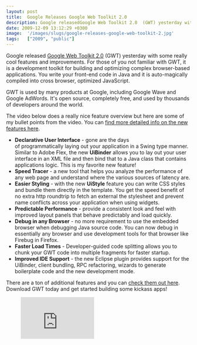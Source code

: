 ```yaml
---
layout: post
title:  Google Releases Google Web Toolkit 2.0
description: Google releasedGoogle Web Toolkit 2.0  (GWT) yesterday with some really cool features and improvements. For those of you not familiar with GWT, it is a development toolkit for building and optimizing complex browser-based applications. You write your front-end code in Java and it is auto-magically compiled into cross browser, optimized JavaScript. GWT is used by many products at Google, including Google Wave and Google AdWords. Its open source, completely free, and used by thousands of developer
date: 2009-12-09 13:12:29 +0300
image:  '/images/slugs/google-releases-google-web-toolkit-2.jpg'
tags:   ["2009", "public"]
---
```

<p>Google released <a href="http://code.google.com/gwt" target="_blank">Google Web Toolkit 2.0</a> (GWT) yesterday with some really cool features and improvements. For those of you not familiar with GWT, it is a development toolkit for building and optimizing complex browser-based applications. You write your front-end code in Java and it is auto-magically compiled into cross browser, optimized JavaScript.</p>
<p>GWT is used by many products at Google, including Google Wave and Google AdWords. It's open source, completely free, and used by thousands of developers around the world.</p>
<p>The video below does a really nice feature overview but here are some of my bullet points from the video. You can <a href="http://code.google.com/webtoolkit/doc/latest/ReleaseNotes.html" target="_blank">find more detailed info on the new features here</a>.</p>
<ul>
	<li><strong>Declarative User Interface</strong> - gone are the days of programmatically laying out your application in a Swing type manner. Similar to Adobe Flex, the new <strong>UiBinder</strong> allows you to lay out your user interface in an XML file and then bind that to a Java class that contains applications logic. This is my favorite new feature!</li>
	<li><strong>Speed Tracer</strong> - a new tool that helps you analyze the performance of any web page and understand where the various sources of latency are.</li>
	<li><strong>Easier Styling</strong> - with the new <strong>UiStyle</strong> feature you can write CSS styles and bundle them directly in the template. You get the speed benefit of no extra http roundtrip to fetch an external the stylesheet and prevent name conflicts across your application when using widgets.</li>
	<li><strong>Predictable Performance</strong> - provide a consistent look and feel with improved layout panels that behave predictably and load quickly.</li>
	<li><strong>Debug in any Browser</strong> - no more requirement to use the embedded browser when debugging Java source code. You can now debug in essentially any browser and use development tools for that browser like Firebug in Firefox.</li>
	<li><strong>Faster Load Times</strong> - Developer-guided code splitting allows you to chunk your GWT code into multiple fragments for faster startup.</li>
	<li><strong>Improved IDE Support</strong> - the new Eclipse plugin provides support for the UiBinder, client bundling, RPC refactoring, wizards to generate boilerplate code and the new development mode.</li>
</ul>
There are a ton of additional features and you can <a href="http://code.google.com/webtoolkit/doc/latest/ReleaseNotes.html" target="_blank">check them out here</a>. Download GWT today and get started building some kickass apps!<figure class="kg-card kg-embed-card"><iframe width="200" height="113" src="https://www.youtube.com/embed/uExEw3OVMd0?feature=oembed" frameborder="0" allow="accelerometer; autoplay; clipboard-write; encrypted-media; gyroscope; picture-in-picture" allowfullscreen></iframe></figure>
